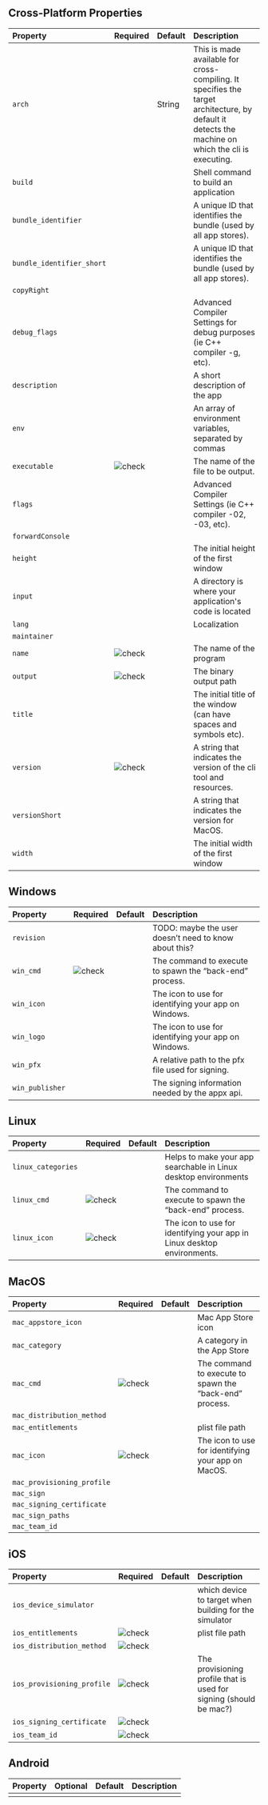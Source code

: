 ## Cross-Platform Properties

| Property | Required | Default | Description |
| :--- | :--- | :--- | :--- |
| `arch` | | String | This is made available for cross-compiling. It specifies the target architecture, by default it detects the machine on which the cli is executing. |
| `build` | | | Shell command to build an application |
| `bundle_identifier` | | |  A unique ID that identifies the bundle (used by all app stores). |
| `bundle_identifier_short` | | | A unique ID that identifies the bundle (used by all app stores). |
| `copyRight` |  |  |  |
| `debug_flags` | | | Advanced Compiler Settings for debug purposes (ie C++ compiler -g, etc). |
| `description` | | | A short description of the app |
| `env` | | | An array of environment variables, separated by commas |
| `executable` | ![check](images/icons/checkmark.svg) | | The name of the file to be output. |
| `flags` | | | Advanced Compiler Settings (ie C++ compiler -02, -03, etc). |
| `forwardConsole` | | | |
| `height` | | | The initial height of the first window |
| `input` | | | A directory is where your application's code is located |
| `lang` | | | Localization |
| `maintainer` | | | |
| `name` | ![check](images/icons/checkmark.svg) | | The name of the program |
| `output` | ![check](images/icons/checkmark.svg) | | The binary output path |
| `title` | | | The initial title of the window (can have spaces and symbols etc). |
| `version` | ![check](images/icons/checkmark.svg) | | A string that indicates the version of the cli tool and resources. |
| `versionShort` | | | A string that indicates the version for MacOS. |
| `width` | | | The initial width of the first window |


## Windows

| Property | Required | Default | Description |
| :--- | :--- | :--- | :--- |
| `revision` | | | TODO: maybe the user doesn’t need to know about this? |
| `win_cmd` | ![check](images/icons/checkmark.svg) | | The command to execute to spawn the “back-end” process. |
| `win_icon` | | | The icon to use for identifying your app on Windows. |
| `win_logo` | | | The icon to use for identifying your app on Windows. |
| `win_pfx` | | | A relative path to the pfx file used for signing. |
| `win_publisher` | | | The signing information needed by the appx api. |


## Linux

| Property | Required | Default | Description |
| :--- | :--- | :--- | :--- |
| `linux_categories` | | | Helps to make your app searchable in Linux desktop environments |
| `linux_cmd` | ![check](images/icons/checkmark.svg) | | The command to execute to spawn the “back-end” process. |
| `linux_icon` | ![check](images/icons/checkmark.svg) | | The icon to use for identifying your app in Linux desktop environments. |


## MacOS

| Property | Required | Default | Description |
| :--- | :--- | :--- | :--- |
| `mac_appstore_icon` | | | Mac App Store icon |
| `mac_category` | | | A category in the App Store |
| `mac_cmd` | ![check](images/icons/checkmark.svg) | | The command to execute to spawn the “back-end” process. |
| `mac_distribution_method` | | | |
| `mac_entitlements` | | | plist file path |
| `mac_icon` | ![check](images/icons/checkmark.svg) | | The icon to use for identifying your app on MacOS. |
| `mac_provisioning_profile` | | | |
| `mac_sign` | | | |
| `mac_signing_certificate` | | | |
| `mac_sign_paths` | | | |
| `mac_team_id` | | | |


## iOS

| Property | Required | Default | Description |
| :--- | :--- | :--- | :--- |
| `ios_device_simulator` | | | which device to target when building for the simulator |
| `ios_entitlements` | ![check](images/icons/checkmark.svg) | | plist file path |
| `ios_distribution_method` | ![check](images/icons/checkmark.svg) | | |
| `ios_provisioning_profile` | ![check](images/icons/checkmark.svg) | | The provisioning profile that is used for signing (should be mac?) |
| `ios_signing_certificate` | ![check](images/icons/checkmark.svg) | | |
| `ios_team_id` | ![check](images/icons/checkmark.svg) | | |


## Android

| Property | Optional | Default | Description |
| :--- | :--- | :--- | :--- |
|||||
